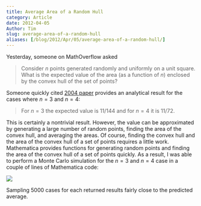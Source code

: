 ```yaml
---
title: Average Area of a Random Hull
category: Article
date: 2012-04-05
Author: Tim
slug: average-area-of-a-random-hull
aliases: [/blog/2012/Apr/05/average-area-of-a-random-hull/]
---
```


Yesterday, someone on MathOverflow asked

> Consider $n$ points generated randomly and uniformly on a unit square. What is the expected value of the area (as a function of $n$) enclosed by the convex hull of the set of points?

Someone quickly cited [2004 paper](http://www.math.kth.se/~johanph/area12.pdf) provides an analytical result for the cases where $n=3$ and $n=4$:

> For $n=3$ the expected value is $11/144$ and for $n=4$ it is $11/72$.

This is certainly a nontrivial result. However, the value can be approximated by generating a large number of random points, finding the area of the convex hull, and averaging the areas. Of course, finding the convex hull and the area of the convex hull of a set of points requires a little work. Mathematica provides functions for generating random points and finding the area of the convex hull of a set of points quickly. As a result, I was able to perform a Monte Carlo simulation for the $n=3$ and $n=4$ case in a couple of lines of Mathematica code:

[![](/uploads/2012/04/Screen-Shot-2012-04-04-at-11.29.04-AM.png)](/uploads/2012/04/Screen-Shot-2012-04-04-at-11.29.04-AM.png)

Sampling 5000 cases for each returned results fairly close to the predicted average.
